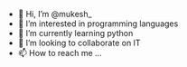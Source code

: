 - 👋 Hi, I’m @mukesh_
- 👀 I’m interested in programming languages
- 🌱 I’m currently learning python
- 💞️ I’m looking to collaborate on IT
- 📫 How to reach me ...

<!---
Nani-nani123/Nani-nani123 is a ✨ special ✨ repository because its `README.md` (this file) appears on your GitHub profile.
You can click the Preview link to take a look at your changes.
--->
